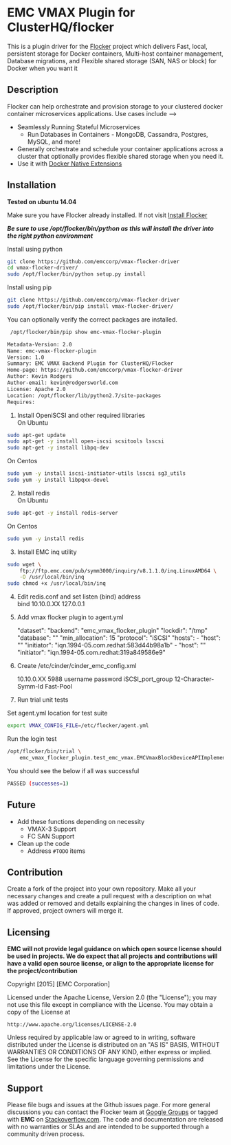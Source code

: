 # EMC VMAX Plugin for ClusterHQ/flocker

This is a plugin driver for the [Flocker](https://clusterhq.com/) project which delivers Fast, local, persistent storage for Docker containers, Multi-host container management, Database migrations, and Flexible shared storage (SAN, NAS or block) for Docker when you want it

## Description
Flocker can help orchestrate and provision storage to your clustered docker container microservices applications. Use cases include -->
- Seamlessly Running Stateful Microservices
  - Run Databases in Containers
        - MongoDB, Cassandra, Postgres, MySQL, and more!
- Generally orchestrate and schedule your container applications across a cluster that optionally provides flexible shared storage when you need it.
- Use it with [Docker Native Extensions](https://github.com/ClusterHQ/flocker-docker-plugin)

## Installation

**Tested on ubuntu 14.04**

Make sure you have Flocker already installed. If not visit  [Install Flocker](https://docs.clusterhq.com/en/1.8.0/install/install-client.html)

**_Be sure to use /opt/flocker/bin/python as this will install the driver into the right python environment_**

Install using python
```bash
git clone https://github.com/emccorp/vmax-flocker-driver
cd vmax-flocker-driver/
sudo /opt/flocker/bin/python setup.py install
```

Install using pip
```bash
git clone https://github.com/emccorp/vmax-flocker-driver
sudo /opt/flocker/bin/pip install vmax-flocker-driver/
```

You can optionally verify the correct packages are installed.
```bash
 /opt/flocker/bin/pip show emc-vmax-flocker-plugin

Metadata-Version: 2.0
Name: emc-vmax-flocker-plugin
Version: 1.0
Summary: EMC VMAX Backend Plugin for ClusterHQ/Flocker
Home-page: https://github.com/emccorp/vmax-flocker-driver
Author: Kevin Rodgers
Author-email: kevin@rodgersworld.com
License: Apache 2.0
Location: /opt/flocker/lib/python2.7/site-packages
Requires:
```

1) Install OpeniSCSI and other required libraries<br>
On Ubuntu
```bash
sudo apt-get update
sudo apt-get -y install open-iscsi scsitools lsscsi
sudo apt-get -y install libpq-dev
```
On Centos
```bash
sudo yum -y install iscsi-initiator-utils lsscsi sg3_utils
sudo yum -y install libpqxx-devel
```

2) Install redis<br>
On Ubuntu
```bash
sudo apt-get -y install redis-server
```
On Centos
```bash
sudo yum -y install redis
```

3) Install EMC inq utility
```bash
sudo wget \
    ftp://ftp.emc.com/pub/symm3000/inquiry/v8.1.1.0/inq.LinuxAMD64 \
    -O /usr/local/bin/inq
sudo chmod +x /usr/local/bin/inq
```
4) Edit redis.conf and set listen (bind) address<br>
    bind 10.10.0.XX 127.0.0.1

5) Add vmax flocker plugin to agent.yml

    "dataset":
      "backend": "emc_vmax_flocker_plugin"
      "lockdir": "/tmp"
      "database": "<your redis server IP>"
      "min_allocation": 15
      "protocol": "iSCSI"
      "hosts":
        - "host": "<short name>"
          "initiator": "iqn.1994-05.com.redhat:583d44b98a1b"
        - "host": "<short name>"
          "initiator": "iqn.1994-05.com.redhat:319a849586e9"

6) Create /etc/cinder/cinder_emc_config.xml

    <?xml version="1.0" encoding="UTF-8"?>
    <EMC>
      <EcomServerIp>10.10.0.XX</EcomServerIp>
      <EcomServerPort>5988</EcomServerPort>
      <EcomUserName>username</EcomUserName>
      <EcomPassword>password</EcomPassword>
      <PortGroups>
        <PortGroup>iSCSI_port_group</PortGroup>
      </PortGroups>
      <Array>12-Character-Symm-Id</Array>
      <Pool>Fast-Pool</Pool>
    </EMC>

7) Run trial unit tests

Set agent.yml location for test suite
```bash
export VMAX_CONFIG_FILE=/etc/flocker/agent.yml
```

Run the login test
```bash
/opt/flocker/bin/trial \
    emc_vmax_flocker_plugin.test_emc_vmax.EMCVmaxBlockDeviceAPIImplementationTests.test_login
```

You should see the below if all was successful
```bash
PASSED (successes=1)
```

## Future
- Add these functions depending on necessity
  - VMAX-3 Support
  - FC SAN Support
- Clean up the code
  - Address ```#TODO``` items

## Contribution
Create a fork of the project into your own repository. Make all your necessary changes and create a pull request with a description on what was added or removed and details explaining the changes in lines of code. If approved, project owners will merge it.

Licensing
---------
**EMC will not provide legal guidance on which open source license should be used in projects. We do expect that all projects and contributions will have a valid open source license, or align to the appropriate license for the project/contribution**

Copyright [2015] [EMC Corporation]

Licensed under the Apache License, Version 2.0 (the "License");
you may not use this file except in compliance with the License.
You may obtain a copy of the License at

    http://www.apache.org/licenses/LICENSE-2.0

Unless required by applicable law or agreed to in writing, software
distributed under the License is distributed on an "AS IS" BASIS,
WITHOUT WARRANTIES OR CONDITIONS OF ANY KIND, either express or implied.
See the License for the specific language governing permissions and
limitations under the License.

Support
-------
Please file bugs and issues at the Github issues page. For more general discussions you can contact the Flocker team at <a href="https://groups.google.com/forum/#!forum/flocker-users">Google Groups</a> or tagged with **EMC** on <a href="https://stackoverflow.com">Stackoverflow.com</a>. The code and documentation are released with no warranties or SLAs and are intended to be supported through a community driven process.
